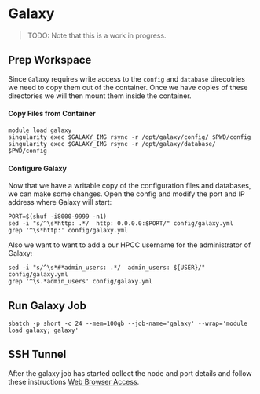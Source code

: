 # Galaxy

> TODO: Note that this is a work in progress.

## Prep Workspace

Since `Galaxy` requires write access to the `config` and `database` direcotries we need to copy them out of the container.
Once we have copies of these directories we will then mount them inside the container.

#### Copy Files from Container

```
module load galaxy
singularity exec $GALAXY_IMG rsync -r /opt/galaxy/config/ $PWD/config
singularity exec $GALAXY_IMG rsync -r /opt/galaxy/database/ $PWD/config
```

#### Configure Galaxy

Now that we have a writable copy of the configuration files and databases, we can make some changes.
Open the config and modify the port and IP address where Galaxy will start:

```
PORT=$(shuf -i8000-9999 -n1)
sed -i "s/^\s*http: .*/  http: 0.0.0.0:$PORT/" config/galaxy.yml
grep '^\s*http:' config/galaxy.yml
```

Also we want to want to add a our HPCC username for the administrator of Galaxy:

```
sed -i "s/^\s*#*admin_users: .*/  admin_users: ${USER}/" config/galaxy.yml
grep '^\s.*admin_users' config/galaxy.yml
```

## Run Galaxy Job

```
sbatch -p short -c 24 --mem=100gb --job-name='galaxy' --wrap='module load galaxy; galaxy'
```

## SSH Tunnel

After the galaxy job has started collect the node and port details and follow these instructions [Web Browser Access](https://hpcc.ucr.edu/manuals_linux-cluster_jobs.html#web-browser-access).
